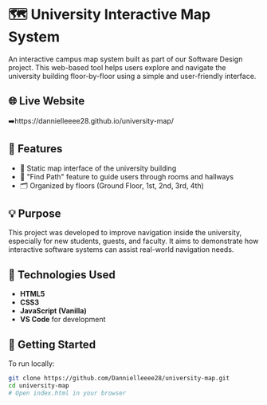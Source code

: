 # 🗺️ University Interactive Map System

An interactive campus map system built as part of our Software Design project. This web-based tool helps users explore and navigate the university building floor-by-floor using a simple and user-friendly interface.

## 🌐 Live Website
➡️https://dannielleeee28.github.io/university-map/

## 📌 Features

- 🏫 Static map interface of the university building
- 🧭 "Find Path" feature to guide users through rooms and hallways
- 🗂️ Organized by floors (Ground Floor, 1st, 2nd, 3rd, 4th)

## 💡 Purpose

This project was developed to improve navigation inside the university, especially for new students, guests, and faculty. It aims to demonstrate how interactive software systems can assist real-world navigation needs.

## 🔧 Technologies Used

- **HTML5**
- **CSS3**
- **JavaScript (Vanilla)**
- **VS Code** for development

## 🚀 Getting Started

To run locally:

```bash
git clone https://github.com/Dannielleeee28/university-map.git
cd university-map
# Open index.html in your browser
